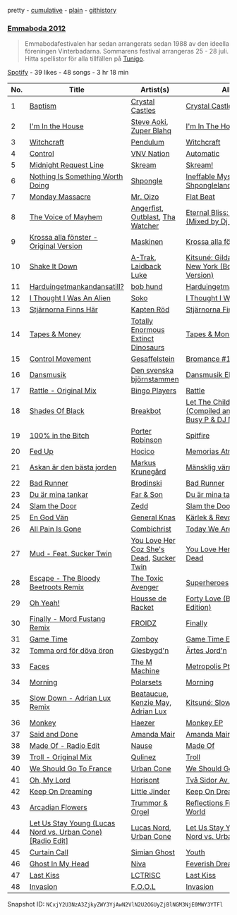 pretty - [cumulative](/playlists/cumulative/4muFXNJjmJvLWdHmx0PKYO.md) - [plain](/playlists/plain/4muFXNJjmJvLWdHmx0PKYO) - [githistory](https://github.githistory.xyz/mackorone/spotify-playlist-archive/blob/main/playlists/plain/4muFXNJjmJvLWdHmx0PKYO)

### [Emmaboda 2012](https://open.spotify.com/playlist/4muFXNJjmJvLWdHmx0PKYO)

> Emmabodafestivalen har sedan arrangerats sedan 1988 av den ideella föreningen Vinterbadarna\. Sommarens festival arrangeras 25 \- 28 juli\. Hitta spellistor för alla tillfällen på <a href="spottily:app:tunigo">Tunigo</a>.

[Spotify](https://open.spotify.com/user/spotify) - 39 likes - 48 songs - 3 hr 18 min

| No. | Title | Artist(s) | Album | Length |
|---|---|---|---|---|
| 1 | [Baptism](https://open.spotify.com/track/06BoKUwRoskASDa4Aha5xM) | [Crystal Castles](https://open.spotify.com/artist/7K3zpFXBvPcvzhj7zlGJdO) | [Crystal Castles \(II\)](https://open.spotify.com/album/7g0VARP23qVijZeTE1dioJ) | 4:12 |
| 2 | [I'm In the House](https://open.spotify.com/track/4QQW7wFDSSFuVWAOAQct7x) | [Steve Aoki](https://open.spotify.com/artist/77AiFEVeAVj2ORpC85QVJs), [Zuper Blahq](https://open.spotify.com/artist/3Jeb4cFVKxOhmaBky5WoRX) | [I'm In The House](https://open.spotify.com/album/6xSea21wGb8EdpmMVrczSI) | 3:21 |
| 3 | [Witchcraft](https://open.spotify.com/track/2A7ZZ1tjaluKYMlT3ItSfN) | [Pendulum](https://open.spotify.com/artist/7MqnCTCAX6SsIYYdJCQj9B) | [Witchcraft](https://open.spotify.com/album/3KZ8Aw6rcxsAivtLgma2pk) | 4:12 |
| 4 | [Control](https://open.spotify.com/track/07trtA9L3paByfzsIf6pZH) | [VNV Nation](https://open.spotify.com/artist/4KlYg0F5KG9QNDFKaeTNAy) | [Automatic](https://open.spotify.com/album/6y7Te7o9eY0odEoYjJLuyu) | 5:50 |
| 5 | [Midnight Request Line](https://open.spotify.com/track/6GlmVGbluge6U1gPignowf) | [Skream](https://open.spotify.com/artist/2jbP92oFLWqPqogflK1wlW) | [Skream!](https://open.spotify.com/album/1HFkXCCXcJU3jreInH1eaR) | 3:56 |
| 6 | [Nothing Is Something Worth Doing](https://open.spotify.com/track/5RNGOlGqKBawkqLfdJqiqA) | [Shpongle](https://open.spotify.com/artist/0m5XJwKGYyUjd3VMfcINCQ) | [Ineffable Mysteries From Shpongleland](https://open.spotify.com/album/6kXYzl5HwGgFxsX1M8aTKp) | 6:24 |
| 7 | [Monday Massacre](https://open.spotify.com/track/5AagWbHdT5RQz8i9JVpVS9) | [Mr\. Oizo](https://open.spotify.com/artist/0b9ukmbg0MO5eMlorcgOwz) | [Flat Beat](https://open.spotify.com/album/26ac4Qu0zXl9S5qP4vV0Rk) | 3:33 |
| 8 | [The Voice of Mayhem](https://open.spotify.com/track/2YqGLN93YiTKJLikjMtDFD) | [Angerfist](https://open.spotify.com/artist/4sQNUQjOYj9rV2sdfJ8laS), [Outblast](https://open.spotify.com/artist/7izfdXPLe9PjsIN0A0k2pE), [Tha Watcher](https://open.spotify.com/artist/2oBkcL8umXpnsriHLaxLBD) | [Eternal Bliss: Still Hard \(Mixed by Dj Fox\)](https://open.spotify.com/album/07rSBvDFbwTIABENWItKsE) | 5:27 |
| 9 | [Krossa alla fönster \- Original Version](https://open.spotify.com/track/0tmhdPUHbQuEbXUPCguGZj) | [Maskinen](https://open.spotify.com/artist/6nDcZd5c9z3OS5hWvCsWBf) | [Krossa alla fönster](https://open.spotify.com/album/6NsJ7cgHqC7OrSvpkB2gNF) | 3:32 |
| 10 | [Shake It Down](https://open.spotify.com/track/1ogOS1hKFKyYu9XNhCb2sg) | [A\-Trak](https://open.spotify.com/artist/3TaUSUXn41GixL7zbvrIDt), [Laidback Luke](https://open.spotify.com/artist/53cQZtWDwDJwVCNZlfJ6Qk) | [Kitsuné: Gildas & Masaya \- New York \(Bonus Track Version\)](https://open.spotify.com/album/3UXPLpEjy1lCDMtG36A7QZ) | 2:17 |
| 11 | [Harduingetmankandansatill?](https://open.spotify.com/track/29YeEsqPhYUSA76b7gj2QY) | [bob hund](https://open.spotify.com/artist/6OZxE19iim1JKvCA3GmCVx) | [Harduingetmankandansatill?](https://open.spotify.com/album/0sx8dJCR1UeuDf3PAEcCfx) | 3:27 |
| 12 | [I Thought I Was An Alien](https://open.spotify.com/track/7LZplUPYYW2xQ2eJem82dQ) | [Soko](https://open.spotify.com/artist/4Q3f2YYH4gQxWFS3WY5G3j) | [I Thought I Was An Alien](https://open.spotify.com/album/6uMc3dV2OO2dQAgLVwFdOY) | 2:18 |
| 13 | [Stjärnorna Finns Här](https://open.spotify.com/track/6CNyUhyC2ptjX6sGtvAoFS) | [Kapten Röd](https://open.spotify.com/artist/4G2UDRhQLUDq0f93giGYwA) | [Stjärnorna Finns Här](https://open.spotify.com/album/4QOvAfc4y78TN6nTEnPGqH) | 3:06 |
| 14 | [Tapes & Money](https://open.spotify.com/track/4DbasZyiXWv6NXTPB28qYq) | [Totally Enormous Extinct Dinosaurs](https://open.spotify.com/artist/0g3NiCRhEv7M4SEDMrpItN) | [Tapes & Money](https://open.spotify.com/album/7t4inhZGrdSOplKlbk1rVo) | 3:40 |
| 15 | [Control Movement](https://open.spotify.com/track/7pz85TDgSWcaZg0Buue9Rn) | [Gesaffelstein](https://open.spotify.com/artist/3hteYQFiMFbJY7wS0xDymP) | [Bromance \#1 \- Single](https://open.spotify.com/album/50jBbRc85Two6YRoGbsGWt) | 5:56 |
| 16 | [Dansmusik](https://open.spotify.com/track/0yS3zB1BiT7tCyIUJdXm9V) | [Den svenska björnstammen](https://open.spotify.com/artist/0NyrvUybTePmsuED5vZi4G) | [Dansmusik EP](https://open.spotify.com/album/2KjTsOISQO9Y6ZFoK7K8ed) | 2:35 |
| 17 | [Rattle \- Original Mix](https://open.spotify.com/track/48g4Cw3ZfXMQw4gGpUxbt4) | [Bingo Players](https://open.spotify.com/artist/1pbHrVayIcVpHI9z97u4bK) | [Rattle](https://open.spotify.com/album/4cjWvmSPrM2N1PSarmVLsx) | 4:47 |
| 18 | [Shades Of Black](https://open.spotify.com/track/4ldSDaQKzpmC31owmuYKnd) | [Breakbot](https://open.spotify.com/artist/0iui2Be5CP8EWxvHYsVspL) | [Let The Children Techno \(Compiled and Mixed by Busy P & DJ Mehdi\)](https://open.spotify.com/album/5gWs0jsUSr386gpklI0KVP) | 2:42 |
| 19 | [100% in the Bitch](https://open.spotify.com/track/3IakK7dfxBYFCyYxFrm9tA) | [Porter Robinson](https://open.spotify.com/artist/3dz0NnIZhtKKeXZxLOxCam) | [Spitfire](https://open.spotify.com/album/1GGvrilWvvtJ56AmJ4hMdh) | 4:10 |
| 20 | [Fed Up](https://open.spotify.com/track/2l9EiCleSONCPbUyZpaMmn) | [Hocico](https://open.spotify.com/artist/5cilSDFcAQcLwh0dNqMhrE) | [Memorias Atrás](https://open.spotify.com/album/0B2t7HsfF1Hf9yAdS8jhoP) | 4:42 |
| 21 | [Askan är den bästa jorden](https://open.spotify.com/track/4EUPbH8ARVJVn3KnJIslCC) | [Markus Krunegård](https://open.spotify.com/artist/3P6ePaE5unCm7vjccfcBAe) | [Mänsklig värme](https://open.spotify.com/album/5PGZFHQ19lBI2gFifoFWn5) | 3:07 |
| 22 | [Bad Runner](https://open.spotify.com/track/3VMvIZ0SffgKZvltuIypfM) | [Brodinski](https://open.spotify.com/artist/0ZurilbRp6KwW6dpaw4pEK) | [Bad Runner](https://open.spotify.com/album/73DOMbzdJFdsRVG1w5ndyO) | 4:32 |
| 23 | [Du är mina tankar](https://open.spotify.com/track/24UUutqZ1J32Ip8CY64LbB) | [Far & Son](https://open.spotify.com/artist/2RuUKJs7WOJjeAkjRXp1If) | [Du är mina tankar](https://open.spotify.com/album/3QY9Uke2FtzxrZIrK16JXx) | 3:18 |
| 24 | [Slam the Door](https://open.spotify.com/track/7zNF2ALYpFspy059PEiLRv) | [Zedd](https://open.spotify.com/artist/2qxJFvFYMEDqd7ui6kSAcq) | [Slam the Door](https://open.spotify.com/album/1hmR1foX9HY7mKX6sxwBDi) | 4:41 |
| 25 | [En God Vän](https://open.spotify.com/track/5jxoUDrxDW6rywmtvu3lBO) | [General Knas](https://open.spotify.com/artist/42SZWoHp8GLbTAFCF8xOIy) | [Kärlek & Revolt](https://open.spotify.com/album/34H1MmY853xCdOFpBTBRdF) | 3:51 |
| 26 | [All Pain Is Gone](https://open.spotify.com/track/2jyeiMlq9O4BCJnBsoJJIz) | [Combichrist](https://open.spotify.com/artist/5556RAgwP70PnXbaUTGNbR) | [Today We Are All Demons](https://open.spotify.com/album/463QRtCEgCew7pKgTZkhZj) | 4:59 |
| 27 | [Mud \- Feat\. Sucker Twin](https://open.spotify.com/track/637jfpox6WQjdXbLbGLdHd) | [You Love Her Coz She's Dead](https://open.spotify.com/artist/7s38f8JamnQAx51YsYRvPN), [Sucker Twin](https://open.spotify.com/artist/4ZGsjDRdTHDQ9sY7VPmEgL) | [You Love Her Coz She's Dead](https://open.spotify.com/album/5uFqS1y6c8qeQLsvoZYu3X) | 4:31 |
| 28 | [Escape \- The Bloody Beetroots Remix](https://open.spotify.com/track/2ujCIGXthu56mwGBBb8ESE) | [The Toxic Avenger](https://open.spotify.com/artist/5zExRf0VQCl3GO4Jrj8r0s) | [Superheroes](https://open.spotify.com/album/6xCwZ1ITHQTWMn78FQ2JmW) | 4:38 |
| 29 | [Oh Yeah!](https://open.spotify.com/track/5O4ngpQFmmMDNREQTpUzKG) | [Housse de Racket](https://open.spotify.com/artist/3YklpiasaBYuNuVfKdJ9Mj) | [Forty Love \(Bonus Remix Edition\)](https://open.spotify.com/album/2rpKYxVlvGuTB8C8bjteZp) | 3:25 |
| 30 | [Finally \- Mord Fustang Remix](https://open.spotify.com/track/6RBQxxZw2cGf1ccrNlE7VL) | [FROIDZ](https://open.spotify.com/artist/4CutpmebK8o9CYIaOLYLt2) | [Finally](https://open.spotify.com/album/2nm2LBnePSv0Gi0UR5ibaS) | 4:41 |
| 31 | [Game Time](https://open.spotify.com/track/3D1dvVvbJsikDc7YpaOiTm) | [Zomboy](https://open.spotify.com/artist/0ycHhPwPvoaO4VGzmMnXGq) | [Game Time EP](https://open.spotify.com/album/7AFONw3MtKwjvZHhXDkLmO) | 3:56 |
| 32 | [Tomma ord för döva öron](https://open.spotify.com/track/5aA92mjcnNu8z3o3eQIO4h) | [Glesbygd'n](https://open.spotify.com/artist/5dFIme5y7TG6meskzSYEQM) | [Ärtes Jord'n](https://open.spotify.com/album/4gVdvbCj9hdJF1KL5JsLk8) | 4:25 |
| 33 | [Faces](https://open.spotify.com/track/3zQW9qmRmDxllUWLa8jWy2) | [The M Machine](https://open.spotify.com/artist/62rW7FjQy7clhBDHuumg22) | [Metropolis Pt\. I](https://open.spotify.com/album/1zQacES9ZUKr23LJJuAU79) | 2:49 |
| 34 | [Morning](https://open.spotify.com/track/1WGjW5M2ByafwLtYh7dDtF) | [Polarsets](https://open.spotify.com/artist/3sVYJRi0MegX3bkwexcbQR) | [Morning](https://open.spotify.com/album/3ag7DFkkutzvS40CifJZYg) | 3:51 |
| 35 | [Slow Down \- Adrian Lux Remix](https://open.spotify.com/track/0lvbunkG1JcnLYziX0k6cc) | [Beataucue](https://open.spotify.com/artist/48MVdXuXIhnPVCETHMf4oc), [Kenzie May](https://open.spotify.com/artist/5dehztX64sgpHfGE3ooDlg), [Adrian Lux](https://open.spotify.com/artist/5kp9Qhzri9LrDkzrtjt5Sh) | [Kitsuné: Slow Down](https://open.spotify.com/album/6ElcrhlBzmYr9QFvonvgvF) | 7:18 |
| 36 | [Monkey](https://open.spotify.com/track/0kiNYgWF4KPzjSTUqbpKj2) | [Haezer](https://open.spotify.com/artist/1OsqAzBh0YCmsISYLgIOqa) | [Monkey EP](https://open.spotify.com/album/0jOhWagjNE8IA2ni9cbAoZ) | 2:59 |
| 37 | [Said and Done](https://open.spotify.com/track/0PgTS1P0sMazelLFDaaksh) | [Amanda Mair](https://open.spotify.com/artist/5pJiohH9QGv7EG3pSzlf0x) | [Amanda Mair](https://open.spotify.com/album/2Zf37yi7rkD4HzJQuF1Ip0) | 3:53 |
| 38 | [Made Of \- Radio Edit](https://open.spotify.com/track/0BxuyVxyAab1f5xL2yuhbm) | [Nause](https://open.spotify.com/artist/4PVn1b2WnnXdq80C7uaZLZ) | [Made Of](https://open.spotify.com/album/0BhhZyShekRJzf3yqxti9L) | 3:41 |
| 39 | [Troll \- Original Mix](https://open.spotify.com/track/1NY8DKH5VnnBBmytMeJdTQ) | [Qulinez](https://open.spotify.com/artist/6d7AYr4nvqHPhfPaDLLeRU) | [Troll](https://open.spotify.com/album/6PYHg7xcz0M2bZEml9cRba) | 6:06 |
| 40 | [We Should Go To France](https://open.spotify.com/track/1EFlwftCYpVKNdjp6YGDVM) | [Urban Cone](https://open.spotify.com/artist/3WOOglGBDGvr6c2WBeMAWn) | [We Should Go To France](https://open.spotify.com/album/3bb4c1EyGw07oA6dJOxTjV) | 3:05 |
| 41 | [Oh, My Lord](https://open.spotify.com/track/7AR98acjA6owsjhZiBu7dv) | [Horisont](https://open.spotify.com/artist/1tPw1T8FYkf9GoxQeTzIgU) | [Två Sidor Av Horisonten](https://open.spotify.com/album/121TPhkpEw8iAmQlpxdHoA) | 4:24 |
| 42 | [Keep On Dreaming](https://open.spotify.com/track/5JmecSfWGuFUZbjU7IqO9r) | [Little Jinder](https://open.spotify.com/artist/5QYBoZAoupoPPuFB1KHfx0) | [Keep On Dreaming](https://open.spotify.com/album/2nN1UQ08sue2YxxgVhmo9a) | 3:18 |
| 43 | [Arcadian Flowers](https://open.spotify.com/track/5eWTiXaVTSbMq1ZggBK7Ez) | [Trummor & Orgel](https://open.spotify.com/artist/5wVGq0o0tqq9ZAfdbzDpzA) | [Reflections From A Watery World](https://open.spotify.com/album/14wv66P77YYW1CQl8V52S5) | 9:03 |
| 44 | [Let Us Stay Young \(Lucas Nord vs\. Urban Cone\) \[Radio Edit\]](https://open.spotify.com/track/0D256tN7htrqjbPJeaU5Dj) | [Lucas Nord](https://open.spotify.com/artist/4ZUg3IUvAPAl8coXQAxaXd), [Urban Cone](https://open.spotify.com/artist/3WOOglGBDGvr6c2WBeMAWn) | [Let Us Stay Young \(Lucas Nord vs\. Urban Cone\)](https://open.spotify.com/album/03O5hpPHEZwywRMNpS5nmY) | 3:24 |
| 45 | [Curtain Call](https://open.spotify.com/track/6gLTOfcCNzugIDv6XAkjYU) | [Simian Ghost](https://open.spotify.com/artist/30fJxDFMqv33K97dUEoFeK) | [Youth](https://open.spotify.com/album/5Pfecd5UlXCBSGua8KYvMd) | 2:42 |
| 46 | [Ghost In My Head](https://open.spotify.com/track/08nJLlYp7OmDmwB7TzeX7I) | [Niva](https://open.spotify.com/artist/3BvEQzdNFTD0hoeZCAt3WZ) | [Feverish Dreams](https://open.spotify.com/album/3HQA58tq0MSmNdXQDBQmQw) | 2:30 |
| 47 | [Last Kiss](https://open.spotify.com/track/2daYRTZX7lRtQ6AjeAaNct) | [LCTRISC](https://open.spotify.com/artist/2aS4IlhOL11IDPtN2KFDse) | [Last Kiss](https://open.spotify.com/album/150rc0fH2PMzgISllNS26F) | 4:55 |
| 48 | [Invasion](https://open.spotify.com/track/5x9DGlmLpi3AAMZO7aUhGW) | [F.O.O.L](https://open.spotify.com/artist/1ldNdtZX38LAsOk0ciLvb2) | [Invasion](https://open.spotify.com/album/6MvTubEpTrQsIaP2EJggfJ) | 4:01 |

Snapshot ID: `NCxjY2U3NzA3ZjkyZWY3YjAwN2VlN2U2OGUyZjBlNGM3NjE0MWY3YTFl`

